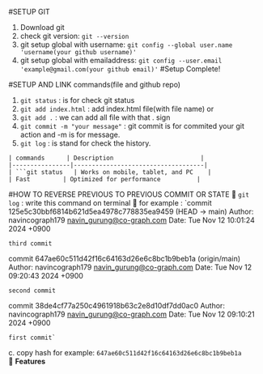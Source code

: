 #SETUP GIT
1. Download git
2. check git version: `git --version`
3. git setup global with username: `git config --global user.name 'username(your github username)'`
4. git setup global with emailaddress: `git config --user.email 'example@gmail.com(your github email)'`
#Setup Complete!

#SETUP AND LINK commands(file and github repo)
1. `git status` : is for check git status
2. `git add index.html` : add index.html file(with file name)
or
3. `git add .` : we can add all file with that . sign
4. `git commit -m "your message"` : git commit is for commited your git action and -m is for message.
5. `git log` : is stand for check the history.

```
| commands      | Description                        |
|----------------|------------------------------------|
| ```git status   | Works on mobile, tablet, and PC    |
| Fast         | Optimized for performance          |

```

#HOW TO REVERSE PREVIOUS TO PREVIOUS COMMIT OR STATE
:rocket:  `git log` : write this command on terminal
:rocket: for example : `commit 125e5c30bbf6814b621d5ea4978c778835ea9459 (HEAD -> main)
Author: navincograph179 <navin_gurung@co-graph.com>
Date:   Tue Nov 12 10:01:24 2024 +0900

    third commit

commit 647ae60c511d42f16c64163d26e6c8bc1b9beb1a (origin/main)
Author: navincograph179 <navin_gurung@co-graph.com>
Date:   Tue Nov 12 09:20:43 2024 +0900

    second commit

commit 38de4cf77a250c4961918b63c2e8d10df7dd0ac0
Author: navincograph179 <navin_gurung@co-graph.com>
Date:   Tue Nov 12 09:10:21 2024 +0900

    first commit`

c. copy hash for example: `647ae60c511d42f16c64163d26e6c8bc1b9beb1a`     
:rocket: **Features**
